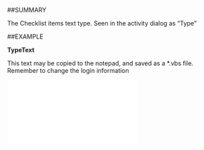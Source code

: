 

##SUMMARY

The Checklist items text type. Seen in the activity dialog as “Type”


##EXAMPLE

**TypeText**

This text may be copied to the notepad, and saved as a *.vbs file. Remember to change the login information

![](../../Examples/vbs/SOChecklistItem.TypeText.vbs.txt)





